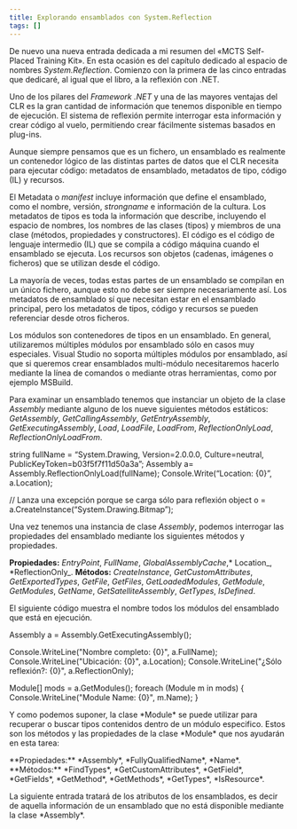 ```yaml
---
title: Explorando ensamblados con System.Reflection
tags: []
---
```

De nuevo una nueva entrada dedicada a mi resumen del «MCTS Self-Placed Training Kit». En esta ocasión es del capítulo dedicado al espacio de nombres _System.Reflection_. Comienzo con la primera de las cinco entradas que dedicaré, al igual que el libro, a la reflexión con .NET.

Uno de los pilares del _Framework .NET_ y una de las mayores ventajas del CLR es la gran cantidad de información que tenemos disponible en tiempo de ejecución. El sistema de reflexión permite interrogar esta información y crear código al vuelo, permitiendo crear fácilmente sistemas basados en plug-ins.

Aunque siempre pensamos que es un fichero, un ensamblado es realmente un contenedor lógico de las distintas partes de datos que el CLR necesita para ejecutar código: metadatos de ensamblado, metadatos de tipo, código (IL) y recursos.

El Metadata o _manifest_ incluye información que define el ensamblado, como el nombre, versión, _strongname_ e información de la cultura. Los metadatos de tipos es toda la información que describe, incluyendo el espacio de nombres, los nombres de las clases (tipos) y miembros de una clase (métodos, propiedades y constructores). El código es el código de lenguaje intermedio (IL) que se compila a código máquina cuando el ensamblado se ejecuta. Los recursos son objetos (cadenas, imágenes o ficheros) que se utilizan desde el código.

La mayoría de veces, todas estas partes de un ensamblado se compilan en un único fichero, aunque esto no debe ser siempre necesariamente así. Los metadatos de ensamblado sí que necesitan estar en el ensamblado principal, pero los metadatos de tipos, código y recursos se pueden referenciar desde otros ficheros.

Los módulos son contenedores de tipos en un ensamblado. En general, utilizaremos múltiples módulos por ensamblado sólo en casos muy especiales. Visual Studio no soporta múltiples módulos por ensamblado, así que si queremos crear ensamblados multi-módulo necesitaremos hacerlo mediante la línea de comandos o mediante otras herramientas, como por ejemplo MSBuild.

Para examinar un ensamblado tenemos que instanciar un objeto de la clase _Assembly_ mediante alguno de los nueve siguientes métodos estáticos: _GetAssembly_, _GetCallingAssembly_, _GetEntryAssembly_, _GetExecutingAssembly_, _Load_, _LoadFile_, _LoadFrom_, _ReflectionOnlyLoad_, _ReflectionOnlyLoadFrom_.

string fullName = “System.Drawing, Version=2.0.0.0, Culture=neutral, PublicKeyToken=b03f5f7f11d50a3a”; Assembly a= Assembly.ReflectionOnlyLoad(fullName); Console.Write(“Location: {0}”, a.Location);

// Lanza una excepción porque se carga sólo para reflexión object o = a.CreateInstance(“System.Drawing.Bitmap”); </pre>

Una vez tenemos una instancia de clase _Assembly_, podemos interrogar las propiedades del ensamblado mediante los siguientes métodos y propiedades.

**Propiedades:** _EntryPoint_, _FullName_, _GlobalAssemblyCache_,\* Location_, \*ReflectionOnly_. **Métodos:** _CreateInstance_, _GetCustomAttributes_, _GetExportedTypes_, _GetFile_, _GetFiles_, _GetLoadedModules_, _GetModule_, _GetModules_, _GetName_, _GetSatelliteAssembly_, _GetTypes_, _IsDefined_.

El siguiente código muestra el nombre todos los módulos del ensamblado que está en ejecución.

Assembly a = Assembly.GetExecutingAssembly();

Console.WriteLine("Nombre completo: {0}", a.FullName);
Console.WriteLine("Ubicación: {0}", a.Location);
Console.WriteLine("¿Sólo reflexión?: {0}", a.ReflectionOnly);

Module\[\] mods = a.GetModules();
foreach (Module m in mods)
{
    Console.WriteLine("Module Name: {0}", m.Name);
}



Y como podemos suponer, la clase \*Module\* se puede utilizar para recuperar o buscar tipos contenidos dentro de un módulo especifico. Estos son los métodos y las propiedades de la clase \*Module\* que nos ayudarán en esta tarea:

\*\*Propiedades:\*\* \*Assembly\*, \*FullyQualifiedName\*, \*Name\*.
\*\*Métodos:\*\* \*FindTypes\*, \*GetCustomAttributes\*, \*GetField\*, \*GetFields\*, \*GetMethod\*, \*GetMethods\*, \*GetTypes\*, \*IsResource\*.

La siguiente entrada tratará de los atributos de los ensamblados, es decir de aquella información de un ensamblado que no está disponible mediante la clase \*Assembly\*.


